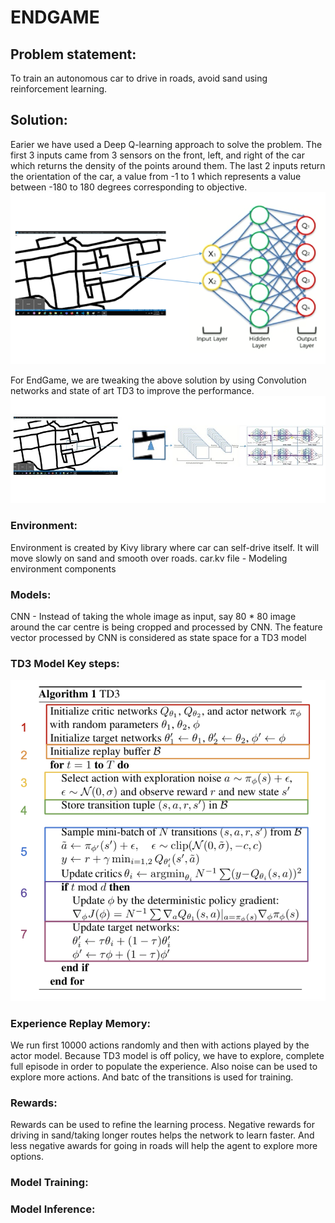 # ENDGAME

## Problem statement:
To train an autonomous car to drive in roads, avoid sand using reinforcement learning.

## Solution:
Earier we have used a Deep Q-learning approach to solve the problem. The first 3 inputs came from 3 sensors on the front, left, and right of the car which returns the density of the points around them. The last 2 inputs return the orientation of the car, a value from -1 to 1 which represents a value between -180 to 180 degrees corresponding to objective.
![DQN](assets/DQN.png)

For EndGame, we are tweaking the above solution by using Convolution networks and state of art TD3 to improve the performance.
![TD3WithCNN](assets/TD3withCNN.jpg)

### Environment:
Environment is created by Kivy library where car can self-drive itself. It will move slowly on sand and smooth over roads.
car.kv file - Modeling environment components 

### Models:
CNN - Instead of taking the whole image as input, say 80 * 80 image around the car centre is being cropped and processed by CNN.
The feature vector processed by CNN is considered as state space for a TD3 model

### TD3 Model Key steps:
![TD3KeySteps](assets/TD3KeySteps.png)

### Experience Replay Memory: 
We run first 10000 actions randomly and then with actions played by the actor model. Because TD3 model is off policy, we have to explore, complete full episode in order to populate the experience. Also noise can be used to explore more actions. And batc of the transitions is used for training.

### Rewards:
Rewards can be used to refine the learning process. Negative rewards for driving in sand/taking longer routes helps the network to learn faster. And less negative awards for going in roads will help the agent to explore more options.

### Model Training:


### Model Inference:




